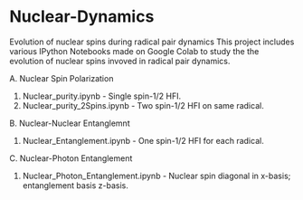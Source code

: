 # Nuclear-Dynamics
Evolution of nuclear spins during radical pair dynamics
This project includes various IPython Notebooks made on Google Colab to study the the evolution of nuclear spins invoved in radical pair dynamics.

A. Nuclear Spin Polarization
1. Nuclear_purity.ipynb - Single spin-1/2 HFI.
2. Nuclear_purity_2Spins.ipynb - Two spin-1/2 HFI on same radical.

B. Nuclear-Nuclear Entanglemnt
1. Nuclear_Entanglement.ipynb - One spin-1/2 HFI for each radical.

C. Nuclear-Photon Entanglement
1. Nuclear_Photon_Entanglement.ipynb - Nuclear spin diagonal in x-basis; entanglement basis z-basis.

